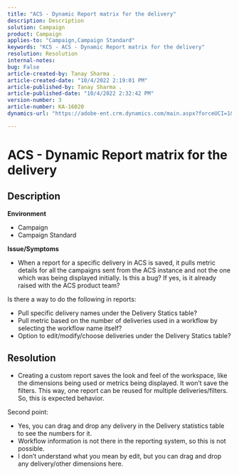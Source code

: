 ```yaml
---
title: "ACS - Dynamic Report matrix for the delivery"
description: Description
solution: Campaign
product: Campaign
applies-to: "Campaign,Campaign Standard"
keywords: "KCS - ACS - Dynamic Report matrix for the delivery"
resolution: Resolution
internal-notes: 
bug: False
article-created-by: Tanay Sharma .
article-created-date: "10/4/2022 2:19:01 PM"
article-published-by: Tanay Sharma .
article-published-date: "10/4/2022 2:32:42 PM"
version-number: 3
article-number: KA-16020
dynamics-url: "https://adobe-ent.crm.dynamics.com/main.aspx?forceUCI=1&pagetype=entityrecord&etn=knowledgearticle&id=4296257c-ef43-ed11-bba2-0022480868ff"

---
```

# ACS - Dynamic Report matrix for the delivery

## Description

<b>Environment</b>
- Campaign
- Campaign Standard




<b>Issue/Symptoms</b>

- When a report for a specific delivery in ACS is saved, it pulls metric details for all the campaigns sent from the ACS instance and not the one which was being displayed initially. Is this a bug? If yes, is it already raised with the ACS product team?


Is there a way to do the following in reports:

- Pull specific delivery names under the Delivery Statics table?
- Pull metric based on the number of deliveries used in a workflow by selecting the workflow name itself?
- Option to edit/modify/choose deliveries under the Delivery Statics table?

    



## Resolution


- Creating a custom report saves the look and feel of the workspace, like the dimensions being used or metrics being displayed. It won’t save the filters. This way, one report can be reused for multiple deliveries/filters. So, this is expected behavior.


Second point:



- Yes, you can drag and drop any delivery in the Delivery statistics table to see the numbers for it.
- Workflow information is not there in the reporting system, so this is not possible.
- I don’t understand what you mean by edit, but you can drag and drop any delivery/other dimensions here.

